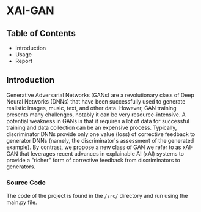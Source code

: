 # XAI-GAN

## Table of Contents
* Introduction
* Usage
* Report

## Introduction
Generative Adversarial Networks (GANs) are a revolutionary class of Deep Neural Networks (DNNs) that have been successfully used to generate realistic images, music, text, and other data. 
However, GAN training presents many challenges, notably it can be very resource-intensive. A potential weakness in GANs is that it requires a lot of data for successful training and data collection can be an expensive process. Typically, discriminator DNNs provide only one value (loss) of corrective feedback to generator DNNs (namely, the discriminator's assessment of the generated example). By contrast, we propose a new class of GAN we refer to as xAI-GAN that leverages recent advances in explainable AI (xAI) systems to provide a "richer" form of corrective feedback from discriminators to generators. 

### Source Code
The code of the project is found in the `/src/` directory and run using the main.py file. 
